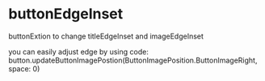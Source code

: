 # buttonEdgeInset
buttonExtion to change titleEdgeInset and imageEdgeInset

you can easily adjust edge by using code:
button.updateButtonImagePostion(ButtonImagePosition.ButtonImageRight, space: 0)

